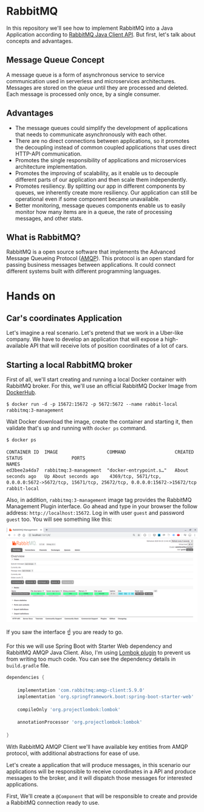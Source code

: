 # RabbitMQ

In this repository we'll see how to implement RabbitMQ into a Java Application
according to [RabbitMQ Java Client API](https://www.rabbitmq.com/api-guide.html). But first,
let's talk about concepts and advantages.

## Message Queue Concept
A message queue is a form of asynchronous service to service communication used
in serverless and microservices architectures. Messages are stored on the *queue*
until they are processed and deleted. Each message is processed only once, by
a single consumer.

## Advantages
- The message queues could simplify the development of applications that
needs to communicate asynchronously with each other. 
- There are no direct connections between applications, so it promotes 
the decoupling instead of common coupled applications that uses direct 
HTTP-API communication.
- Promotes the single responsibility of applications and microservices 
architecture implementation.
- Promotes the improving of scalability, as it enable us to decouple 
different parts of our application and then scale them independently.
- Promotes resiliency. By splitting our app in different components by queues, 
we inherently create more resiliency. Our application can still be operational 
even if some component became unavailable.
- Better monitoring, message queues components enable us to easily monitor 
how many items are in a queue, the rate of processing messages, 
and other stats.

## What is RabbitMQ?

RabbitMQ is a open source software that implements the Advanced Message Queueing
Protocol ([AMQP](https://www.amqp.org)). This protocol is an open standard
for passing business messages between applications. It could connect different
systems built with different programming languages.

# Hands on

## Car's coordinates Application

Let's imagine a real scenario.
Let's pretend that we work in a Uber-like company. We 
have to develop an application that will expose a high-available API 
that will receive lots of position coordinates of a lot of cars.

## Starting a local RabbitMQ broker

First of all, we'll start creating and running a local Docker container 
with RabbitMQ broker. For this, we'll use an official RabbitMQ 
Docker Image from [DockerHub](https://hub.docker.com/_/rabbitmq).

```shell script
$ docker run -d -p 15672:15672 -p 5672:5672 --name rabbit-local rabbitmq:3-management
```

Wait Docker download the image, create the container and starting it, 
then validate that's up and running with `docker ps` command.
```shell script
$ docker ps

CONTAINER ID  IMAGE                  COMMAND                  CREATED             STATUS                  PORTS                                                                                        NAMES
ed3bee2a4da7  rabbitmq:3-management  "docker-entrypoint.s…"   About seconds ago   Up About seconds ago    4369/tcp, 5671/tcp, 0.0.0.0:5672->5672/tcp, 15671/tcp, 25672/tcp, 0.0.0.0:15672->15672/tcp   rabbit-local
```

Also, in addition, `rabbitmq:3-management` image tag provides the 
RabbitMQ Management Plugin interface. Go ahead and type in your
browser the follow address: `http://localhost:15672`. Log in with user `guest`
and password `guest` too. You will see something like this:

![](src/main/resources/assets/rabbitAdminInterface.png)

If you saw the interface :point_up: you are ready to go.

For this we will use Spring Boot with Starter Web dependency and 
RabbitMQ AMQP Java Client.
Also, I'm using [Lombok plugin](https://projectlombok.org) to prevent us 
from writing too much code. You can see the dependency details 
in `build.gradle` file.

```groovy
dependencies {

    implementation 'com.rabbitmq:amqp-client:5.9.0'
    implementation 'org.springframework.boot:spring-boot-starter-web'

    compileOnly 'org.projectlombok:lombok'

    annotationProcessor 'org.projectlombok:lombok'

}
```

With RabbitMQ AMQP Client we'll have available key entities
from AMQP protocol, with additional abstractions for ease of use.

Let's create a application that will produce messages, 
in this scenario our applications will be responsible 
to receive coordinates in a API and produce messages to
the broker, and it will dispatch those messages 
for interested applications.

First, We'll create a `@Component` that will be responsible
to create and provide a RabbitMQ connection ready to use. 









